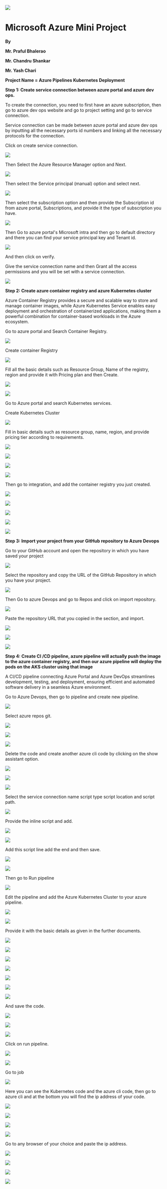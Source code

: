 ![](RackMultipart20231109-1-ksigmi_html_5e51c278365924fe.png)

# Microsoft Azure Mini Project

**By**

**Mr. Praful Bhalerao**

**Mr. Chandru Shankar**

**Mr. Yash Chari**

**Project Name = Azure Pipelines Kubernetes Deployment**

**Step 1: Create service connection between azure portal and azure dev ops.**

To create the connection, you need to first have an azure subscription, then go to azure dev ops website and go to project setting and go to service connection.

Service connection can be made between azure portal and azure dev ops by inputting all the necessary ports id numbers and linking all the necessary protocols for the connection.

Click on create service connection.

![](RackMultipart20231109-1-ksigmi_html_df76dba84770d007.png)

Then Select the Azure Resource Manager option and Next.

![](RackMultipart20231109-1-ksigmi_html_c6c06b0cd66573e0.png)

Then select the Service principal (manual) option and select next.

![](RackMultipart20231109-1-ksigmi_html_254897984439cec3.png)

Then select the subscription option and then provide the Subscription id from azure portal, Subscriptions, and provide it the type of subscription you have.

![](RackMultipart20231109-1-ksigmi_html_5381afa4211ef47a.png)

Then Go to azure portal's Microsoft intra and then go to default directory and there you can find your service principal key and Tenant id.

![](RackMultipart20231109-1-ksigmi_html_8937fa8e0deed32e.png)

And then click on verify.

Give the service connection name and then Grant all the access permissions and you will be set with a service connection.

![](RackMultipart20231109-1-ksigmi_html_2dad9b2fe9af6355.png)

**Step 2: Create azure container registry and azure Kubernetes cluster**

Azure Container Registry provides a secure and scalable way to store and manage container images, while Azure Kubernetes Service enables easy deployment and orchestration of containerized applications, making them a powerful combination for container-based workloads in the Azure ecosystem.

Go to azure portal and Search Container Registry.

![](RackMultipart20231109-1-ksigmi_html_9544c69dcb5f4f12.png)

Create container Registry

![](RackMultipart20231109-1-ksigmi_html_a58172d1b17d1998.png)

Fill all the basic details such as Resource Group, Name of the registry, region and provide it with Pricing plan and then Create.

![](RackMultipart20231109-1-ksigmi_html_d1c3fa8c7c5104b2.png)

![](RackMultipart20231109-1-ksigmi_html_698fc6f970f6a868.png)

Go to Azure portal and search Kubernetes services.

Create Kubernetes Cluster

![](RackMultipart20231109-1-ksigmi_html_5f5df24b52bbcab6.png)

Fill in basic details such as resource group, name, region, and provide pricing tier according to requirements.

![](RackMultipart20231109-1-ksigmi_html_dc1f5fc40ab68abb.png)

![](RackMultipart20231109-1-ksigmi_html_b672b7745ab6c06a.png)

![](RackMultipart20231109-1-ksigmi_html_c03f4c5a2f9f504d.png)

![](RackMultipart20231109-1-ksigmi_html_947dd7be59eda6af.png)

Then go to integration, and add the container registry you just created.

![](RackMultipart20231109-1-ksigmi_html_15d89a9bbdc11692.png)

![](RackMultipart20231109-1-ksigmi_html_c1e13562fc631b39.png)

![](RackMultipart20231109-1-ksigmi_html_69808a33056c9d23.png)

![](RackMultipart20231109-1-ksigmi_html_6fa91c2328d4f53b.png)

![](RackMultipart20231109-1-ksigmi_html_c3d367e1048e1435.png)

**Step 3: Import your project from your GitHub repository to Azure Devops**

Go to your GitHub account and open the repository in which you have saved your project

![](RackMultipart20231109-1-ksigmi_html_35223448d997e7b5.png)

Select the repository and copy the URL of the GitHub Repository in which you have your project.

![](RackMultipart20231109-1-ksigmi_html_731b5418a827535e.png)

Then Go to azure Devops and go to Repos and click on import repository.

![](RackMultipart20231109-1-ksigmi_html_7df288aac2596b59.png)

Paste the repository URL that you copied in the section, and import.

![](RackMultipart20231109-1-ksigmi_html_7ac903196d3a08a6.png)

![](RackMultipart20231109-1-ksigmi_html_185d4ed8f9beb3d7.png)

![](RackMultipart20231109-1-ksigmi_html_bb676dbb6829d301.png)

**Step 4: Create CI /CD pipeline, azure pipeline will actually push the image to the azure container registry, and then our azure pipeline will deploy the pods on the AKS cluster using that image**

A CI/CD pipeline connecting Azure Portal and Azure DevOps streamlines development, testing, and deployment, ensuring efficient and automated software delivery in a seamless Azure environment.

Go to Azure Devops, then go to pipeline and create new pipeline.

![](RackMultipart20231109-1-ksigmi_html_15ecb8910aa5a689.png)

Select azure repos git.

![](RackMultipart20231109-1-ksigmi_html_925673f2ab6fda29.png)

![](RackMultipart20231109-1-ksigmi_html_ef8a3390981880d8.png)

![](RackMultipart20231109-1-ksigmi_html_c1d5b371e1a9632e.png)

Delete the code and create another azure cli code by clicking on the show assistant option.

![](RackMultipart20231109-1-ksigmi_html_e4dadf9676795930.png)

![](RackMultipart20231109-1-ksigmi_html_8b73c3666d23ffd5.png)

![](RackMultipart20231109-1-ksigmi_html_6461910d7f403190.png)

Select the service connection name script type script location and script path.

![](RackMultipart20231109-1-ksigmi_html_4331f7e0239b5c78.png)

Provide the inline script and add.

![](RackMultipart20231109-1-ksigmi_html_b6913827a6f7295.png)

![](RackMultipart20231109-1-ksigmi_html_89812d538b4eb9ad.png)

Add this script line add the end and then save.

![](RackMultipart20231109-1-ksigmi_html_e76881bbbfcce5e.png)

![](RackMultipart20231109-1-ksigmi_html_58dc2ce35fd0fc89.png)

Then go to Run pipeline

![](RackMultipart20231109-1-ksigmi_html_773c5eed46b0c465.png)

Edit the pipeline and add the Azure Kubernetes Cluster to your azure pipeline.

![](RackMultipart20231109-1-ksigmi_html_4b76370b2c6c286.png)

![](RackMultipart20231109-1-ksigmi_html_dcef27e610d7ae3a.png)

Provide it with the basic details as given in the further documents.

![](RackMultipart20231109-1-ksigmi_html_e20f2896f49b75ac.png)

![](RackMultipart20231109-1-ksigmi_html_8d7f89793183cfdd.png)

![](RackMultipart20231109-1-ksigmi_html_d5ec4d366cd9cff8.png)

![](RackMultipart20231109-1-ksigmi_html_dabf8850bd8877e5.png)

![](RackMultipart20231109-1-ksigmi_html_96965514ab34ec80.png)

![](RackMultipart20231109-1-ksigmi_html_4e30aaee85edac29.png)

![](RackMultipart20231109-1-ksigmi_html_e87b71e9d3effc8b.png)

And save the code.

![](RackMultipart20231109-1-ksigmi_html_a580e040c0530983.png)

![](RackMultipart20231109-1-ksigmi_html_c0589a4746ceb187.png)

![](RackMultipart20231109-1-ksigmi_html_70254c00f1d19bb0.png)

Click on run pipeline.

![](RackMultipart20231109-1-ksigmi_html_42dc84634bd15885.png)

![](RackMultipart20231109-1-ksigmi_html_8287096948411db9.png)

Go to job

![](RackMultipart20231109-1-ksigmi_html_76fe7890a18be731.png)

Here you can see the Kubernetes code and the azure cli code, then go to azure cli and at the bottom you will find the ip address of your code.

![](RackMultipart20231109-1-ksigmi_html_e5d7b2918e21ce27.png)

![](RackMultipart20231109-1-ksigmi_html_cdf7b17a0137c8a4.png)

![](RackMultipart20231109-1-ksigmi_html_ee9f2fa48e4d5130.png)

![](RackMultipart20231109-1-ksigmi_html_3ebc64a174ac3a31.png)

Go to any browser of your choice and paste the ip address.

![](RackMultipart20231109-1-ksigmi_html_e601371b2e7d701a.png)

![](RackMultipart20231109-1-ksigmi_html_989ea28fbb29732a.png)

![](RackMultipart20231109-1-ksigmi_html_ee540f8c32f175d5.png)

![](RackMultipart20231109-1-ksigmi_html_31b6bffb5d006488.png)
